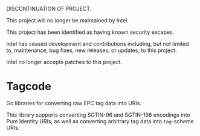 DISCONTINUATION OF PROJECT. 

This project will no longer be maintained by Intel.

This project has been identified as having known security escapes.

Intel has ceased development and contributions including, but not limited to, maintenance, bug fixes, new releases, or updates, to this project.  

Intel no longer accepts patches to this project.
# Tagcode
Go libraries for converting raw EPC tag data into URIs.

This library supports converting SGTIN-96 and SGTIN-198 
encodings into Pure Identity URIs, as well as converting
arbitrary tag data into `tag`-scheme URIs.
